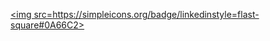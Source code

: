 <a href="https://www.linkedin.com/in/kanikim/" target="_blank"><img src=https://simpleicons.org/badge/linkedinstyle=flast-square#0A66C2></a>

